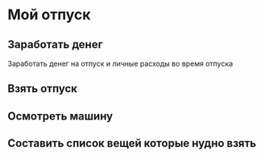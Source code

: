 # Мой отпуск 

## Заработать денег

Заработать денег на отпуск и личные расходы во время отпуска

## Взять отпуск

## Осмотреть машину 

## Составить список вещей которые нудно взять 